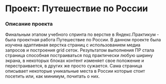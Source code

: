 # Проект: Путешествие по России

### Описание проекта

Финальным этапом учебного спринта по верстке в Яндекс.Практикум - была проектная работа Путешествие по России. 
В данном проекте была изучена адаптивная верстка страниц с использованием медиа запросов и построения grid сеток.
Результатом выполнения ПР стала страница способная постраиваться под практически любую ширину экрана, в некоторых
блоках контент изменяет свое положение и перестраивается, в других же просто сужается. Сама страница описывает
некоторые уникальные места в России которые стоит посетить или, как минимум, почитать о них.

